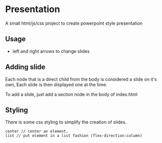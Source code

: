 # Presentation

A small html/js/css project to create powerpoint style presentation

## Usage

- left and right arrows to change slides

## Adding slide

Each node that is a direct child from the body is considered a slide on it's own,
Each slide is then displayed one at the time.

To add a slide, just add a section node in the body of index.html

## Styling

There is some css styling to simplify the creation of slides.

```
center // center an element,
list // put element in a list fashion (flex-direction:column)
```
